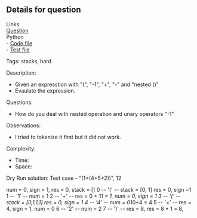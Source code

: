 ## Details for question

Links   
[Question](https://leetcode.com/problems/basic-calculator/description/?envType=study-plan-v2&envId=top-interview-150) <br>
Python  
    - [Code file](lc224_basic_calculator.py)  
    - [Test file](lc224_basic_calculator_test.py)

Tags: stacks, hard

Description:

- Given an expresstion with "(", "-1", "+", "-" and "nested ()"
- Evaulate the expression.

Questions:

- How do you deal with nested operation and unary operators "-1"

Observations:

- I tried to tokenize it first but it did not work.

Complexity:

- Time:
- Space:


Dry Run solution:
Test case - "(1+(4+5+2))", 12

num = 0, sign = 1, res = 0, stack = [] 
0 -- '(' -- stack = [0, 1] res = 0, sign =1
1 -- '1' -- num = 1
2 -- '+' -- res = 0 + 1*1 = 1, num = 0, sign = 1
3 -- '(' -- stack = [0,1,1,1] res = 0, sign = 1
4 -- '4' -- num = 0*10+4 = 4
5 -- '+' -- res = 4, sign = 1, num = 0
6 -- '2' -- num = 2
7 -- ')' -- res = 8, res = 8 * 1 = 8, 
